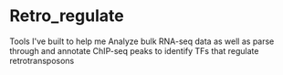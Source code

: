 # Retro_regulate
Tools I've built to help me Analyze bulk RNA-seq data as well as parse through and annotate ChIP-seq peaks to identify TFs that regulate retrotransposons
